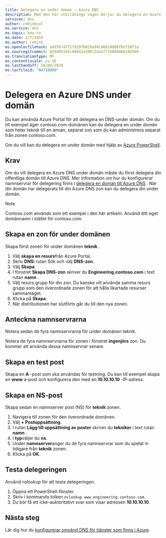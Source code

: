 ```yaml
---
title: Delegera en under domän – Azure DNS
description: Med den här utbildnings vägen börjar du delegera en Azure DNS under domän.
services: dns
author: rohinkoul
ms.service: dns
ms.topic: how-to
ms.date: 2/7/2019
ms.author: rohink
ms.openlocfilehash: add7674771fd19f6029a94c46624006f0cf30f1a
ms.sourcegitcommit: 829d951d5c90442a38012daaf77e86046018e5b9
ms.translationtype: MT
ms.contentlocale: sv-SE
ms.lasthandoff: 10/09/2020
ms.locfileid: "84710889"
---
```

# <a name="delegate-an-azure-dns-subdomain"></a>Delegera en Azure DNS under domän

Du kan använda Azure Portal för att delegera en DNS-under domän. Om du till exempel äger contoso.com-domänen kan du delegera en under domän som heter *teknik* till en annan, separat zon som du kan administrera separat från zonen contoso.com.

Om du vill kan du delegera en under domän med hjälp av [Azure PowerShell](delegate-subdomain-ps.md).

## <a name="prerequisites"></a>Krav

Om du vill delegera en Azure DNS under domän måste du först delegera din offentliga domän till Azure DNS. Mer information om hur du konfigurerar namnservrar för delegering finns i [delegera en domän till Azure DNS](./dns-delegate-domain-azure-dns.md) . När din domän har delegerats till din Azure DNS zon kan du delegera din under domän.

> [!NOTE]
> Contoso.com används som ett exempel i den här artikeln. Använd ditt eget domännamn i stället för contoso.com.

## <a name="create-a-zone-for-your-subdomain"></a>Skapa en zon för under domänen

Skapa först zonen för under domänen **teknik** .

1. Välj **skapa en resurs**från Azure Portal.
2. Skriv **DNS**i rutan Sök och välj **DNS-zon**.
3. Välj **Skapa**.
4. I fönstret **Skapa DNS-zon** skriver du **Engineering.contoso.com** i text rutan **namn** .
5. Välj resurs grupp för din zon. Du kanske vill använda samma resurs grupp som den överordnade zonen för att hålla likartade resurser sammantaget.
6. Klicka på **Skapa**.
7. När distributionen har slutförts går du till den nya zonen.

## <a name="note-the-name-servers"></a>Anteckna namnservrarna

Notera sedan de fyra namnservrarna för under domänen teknik.

Notera de fyra namnservrarna för zonen i fönstret **ingenjörs** zon. Du kommer att använda dessa namnservrar senare.

## <a name="create-a-test-record"></a>Skapa en test post

Skapa en **A** -post som ska användas för testning. Du kan till exempel skapa en **www** a-post och konfigurera den med en **10.10.10.10** -IP-adress.

## <a name="create-an-ns-record"></a>Skapa en NS-post

Skapa sedan en namnserver post (NS) för **teknik** zonen.

1. Navigera till zonen för den överordnade domänen.
2. Välj **+ Postuppsättning**.
3. I rutan **Lägg till uppsättning av poster** skriver du **tekniker** i text rutan **namn** .
4. I **typ**väljer du **ns**.
5. Under **namnserver**anger du de fyra namnservrar som du spelat in tidigare från **teknik** zonen.
6. Klicka på **OK**.

## <a name="test-the-delegation"></a>Testa delegeringen

Använd nslookup för att testa delegeringen.

1. Öppna ett PowerShell-fönster.
2. Skriv i kommando tolken `nslookup www.engineering.contoso.com.`
3. Du bör få ett icke-auktoritativt svar som visar adressen **10.10.10.10**.

## <a name="next-steps"></a>Nästa steg

Lär dig hur du [konfigurerar omvänd DNS för tjänster som finns i Azure](dns-reverse-dns-for-azure-services.md).